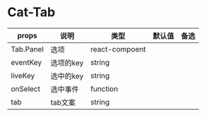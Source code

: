 # Cat-Tab

props | 说明 | 类型 | 默认值 | 备选 
------------ |--------------- | ------------- | ------------- | -------------
Tab.Panel | 选项 | react-compoent | |
eventKey | 选项的key | string | |
liveKey | 选中的key | string | |
onSelect | 选中事件 | function | |
tab | tab文案 | string | |